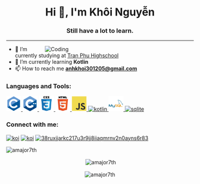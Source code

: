 <div>
 <h1 align="center">Hi 👋, I'm Khôi Nguyễn</h1>
<h3 align="center">Still have a lot to learn.</h3>
 <hr>
<img align="right" alt="Coding" width="400" src="https://cdn.dribbble.com/users/330915/screenshots/3587000/10_coding_dribbble.gif">

- 📖 I’m currently studying at <a href="https://www.google.com/maps/place/Tr%C6%B0%E1%BB%9Dng+THPT+Tr%E1%BA%A7n+Ph%C3%BA/@10.786956,106.6234644,17z/data=!3m1!4b1!4m5!3m4!1s0x31752c03cf9598c7:0x52d9891a95810e56!8m2!3d10.7869507!4d106.6256531?hl=vi-VN/">Tran Phu Highschool</a>
- 🌱 I’m currently learning **Kotlin**
- 📫 How to reach me **anhkhoi301205@gmail.com**

<h3 align="left">Languages and Tools:</h3>
<p align="left"> <a href="https://www.cprogramming.com/" target="_blank" rel="noreferrer"> <img src="https://raw.githubusercontent.com/devicons/devicon/master/icons/c/c-original.svg" alt="c" width="40" height="40"/> </a> <a href="https://www.w3schools.com/cpp/" target="_blank" rel="noreferrer"> <img src="https://raw.githubusercontent.com/devicons/devicon/master/icons/cplusplus/cplusplus-original.svg" alt="cplusplus" width="40" height="40"/> </a> <a href="https://www.w3schools.com/css/" target="_blank" rel="noreferrer"> <img src="https://raw.githubusercontent.com/devicons/devicon/master/icons/css3/css3-original-wordmark.svg" alt="css3" width="40" height="40"/> </a> <a href="https://www.w3.org/html/" target="_blank" rel="noreferrer"> <img src="https://raw.githubusercontent.com/devicons/devicon/master/icons/html5/html5-original-wordmark.svg" alt="html5" width="40" height="40"/> </a> <a href="https://developer.mozilla.org/en-US/docs/Web/JavaScript" target="_blank" rel="noreferrer"> <img src="https://raw.githubusercontent.com/devicons/devicon/master/icons/javascript/javascript-original.svg" alt="javascript" width="40" height="40"/> </a> <a href="https://kotlinlang.org" target="_blank" rel="noreferrer"> <img src="https://www.vectorlogo.zone/logos/kotlinlang/kotlinlang-icon.svg" alt="kotlin" width="40" height="40"/> </a> <a href="https://www.mysql.com/" target="_blank" rel="noreferrer"> <img src="https://raw.githubusercontent.com/devicons/devicon/master/icons/mysql/mysql-original-wordmark.svg" alt="mysql" width="40" height="40"/> </a> <a href="https://www.sqlite.org/" target="_blank" rel="noreferrer"> <img src="https://www.vectorlogo.zone/logos/sqlite/sqlite-icon.svg" alt="sqlite" width="40" height="40"/> </a> </p>

 <h3 align="left">Connect with me:</h3> 
<p align="left">
<a href="https://www.facebook.com/profile.php?id=100041271711939" target="blank"><img align="center" src="https://raw.githubusercontent.com/rahuldkjain/github-profile-readme-generator/master/src/images/icons/Social/facebook.svg" alt="koi" height="30" width="40" /></a>
<a href="https://leetcode.com/CodingWeeb/" target="blank"><img align="center" src="https://raw.githubusercontent.com/rahuldkjain/github-profile-readme-generator/master/src/images/icons/Social/leet-code.svg" alt="koi" height="30" width="40" /></a>
<a href="https://auth.geeksforgeeks.org/user/38ruxjjarkc217u3r9jj8iiaqmrnv2n0ayns6r83" target="blank"><img align="center" src="https://raw.githubusercontent.com/rahuldkjain/github-profile-readme-generator/master/src/images/icons/Social/geeks-for-geeks.svg" alt="38ruxjjarkc217u3r9jj8iiaqmrnv2n0ayns6r83" height="30" width="40" /></a>
</p>
 
 
<p align="left"><img align="center" src="https://github-readme-stats.vercel.app/api/top-langs?username=amajor7th&theme=default&hide_border=false&include_all_commits=true&count_private=true&layout=compact" alt="amajor7th" /></p>


 
<p align="center">&nbsp;<img align="center" src="https://github-readme-stats.vercel.app/api?username=amajor7th&show_icons=true&locale=en" alt="amajor7th" /></p>

<p align="center"><img align="center" src="https://github-readme-streak-stats.herokuapp.com/?user=amajor7th&" alt="amajor7th" /></p>




